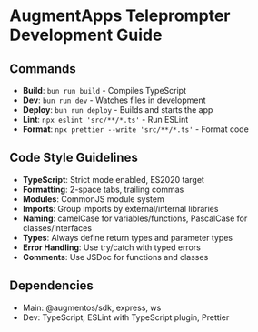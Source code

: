 # AugmentApps Teleprompter Development Guide

## Commands
- **Build**: `bun run build` - Compiles TypeScript
- **Dev**: `bun run dev` - Watches files in development
- **Deploy**: `bun run deploy` - Builds and starts the app
- **Lint**: `npx eslint 'src/**/*.ts'` - Run ESLint
- **Format**: `npx prettier --write 'src/**/*.ts'` - Format code

## Code Style Guidelines
- **TypeScript**: Strict mode enabled, ES2020 target
- **Formatting**: 2-space tabs, trailing commas
- **Modules**: CommonJS module system
- **Imports**: Group imports by external/internal libraries
- **Naming**: camelCase for variables/functions, PascalCase for classes/interfaces
- **Types**: Always define return types and parameter types
- **Error Handling**: Use try/catch with typed errors
- **Comments**: Use JSDoc for functions and classes

## Dependencies
- Main: @augmentos/sdk, express, ws
- Dev: TypeScript, ESLint with TypeScript plugin, Prettier